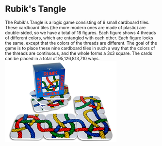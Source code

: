 # Rubik's Tangle
The Rubik's Tangle is a logic game consisting of 9 small cardboard tiles. <br/>
These cardboard tiles (the more modern ones are made of plastic) are double-sided, so we have a total of 18 figures.
Each figure shows 4 threads of different colors, which are entangled with each other.
Each figure looks the same, except that the colors of the threads are different.
The goal of the game is to place these nine cardboard tiles in such a way that the colors of the threads are continuous, and the whole forms a 3x3 square. 
The cards can be placed in a total of 95,126,813,710 ways.<br/>
<img src="images/tangle.png">
